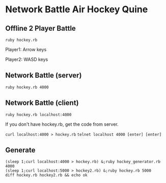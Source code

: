 # Network Battle Air Hockey Quine

## Offline 2 Player Battle
`ruby hockey.rb`

Player1: Arrow keys

Player2: WASD keys

## Network Battle (server)
`ruby hockey.rb 4000`

## Network Battle (client)
`ruby hockey.rb localhost:4000`

If you don't have hockey.rb, get the code from server.

`curl localhost:4000 > hockey.rb` `telnet localhost 4000 [enter] [enter]`

## Generate
```
(sleep 1;curl localhost:4000 > hockey.rb) &;ruby hockey_generator.rb 4000
(sleep 1;curl localhost:5000 > hockey2.rb) &;ruby hockey.rb 5000
diff hockey.rb hockey2.rb && echo ok
```
